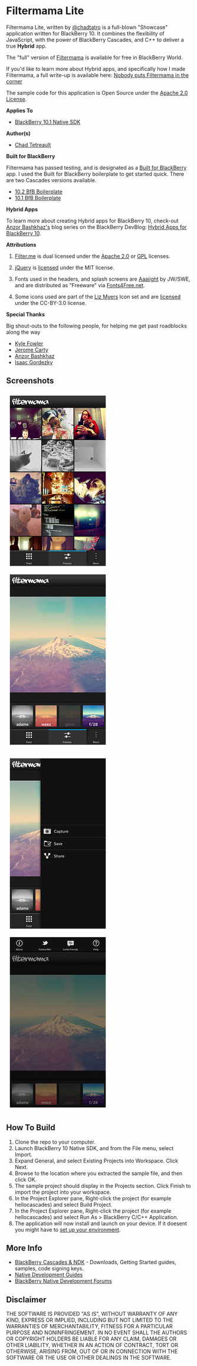 # Filtermama Lite

Filtermama Lite, written by [@chadtatro](http://www.twitter.com/chadtatro) is a full-blown "Showcase" application written for BlackBerry 10. It combines the flexibility of JavaScript, with the power of BlackBerry Cascades, and C++ to deliver a true **Hybrid** app.

The "full" version of [Filtermama](http://appworld.blackberry.com/webstore/content/27283379) is available for free in BlackBerry World.

If you'd like to learn more about Hybrid apps, and specifically how I made Filtermama, a full write-up is available here: [Nobody puts Filtermama in the corner](http://palebanana.com/nobody-puts-filtermama-in-the-corner/)

The sample code for this application is Open Source under the [Apache 2.0 License](http://www.apache.org/licenses/LICENSE-2.0.html).

**Applies To**

* [BlackBerry 10.1 Native SDK](https://developer.blackberry.com/native/downloads/)

**Author(s)** 

* [Chad Tetreault](http://www.twitter.com/chadtatro)

**Built for BlackBerry**

Filtermama has passed testing, and is designated as a [Built for BlackBerry](http://developer.blackberry.com/builtforblackberry/) app. I used the Built for BlackBerry boilerplate to get started quick. There are two Cascades versions available.

* [10.2 BfB Boilerplate](https://github.com/blackberry/Cascades-Samples/tree/master/BfB-Boilerplate-10.2)
* [10.1 BfB Boilerplate](https://github.com/blackberry/Cascades-Samples/tree/master/BfB-Boilerplate-10.1)

**Hybrid Apps**

To learn more about creating Hybrid apps for BlackBerry 10, check-out [Anzor Bashkhaz's](https://twitter.com/anzor_b) blog series on the BlackBerry DevBlog: [Hybrid Apps for BlackBerry 10](http://devblog.blackberry.com/2014/01/hybrid-apps-for-blackberry-10-an-introduction/).

**Attributions**

1. [Filter.me](http://matthewruddy.com) is dual licensed under the [Apache 2.0](http://www.apache.org/licenses/LICENSE-2.0.html) or [GPL](http://www.opensource.org/licenses/gpl-license.php) licenses.

2. [jQuery](http://code.jquery.com/jquery-1.7.2.js) is [licensed](http://jquery.org/license/) under the MIT license.

3. Fonts used in the headers, and splash screens are [Aaaiight](http://www.fonts4free.net/aaaiight-font.html) by JW/SWE, and are distributed as "Freeware" via [Fonts4Free.net](http://www.fonts4free.net/aaaiight-font.html).

4. Some icons used are part of the [Liz Myers](http://www.myersdesign.com) Icon set and are [licensed](http://creativecommons.org/licenses/by/3.0/) under the CC-BY-3.0 license.

**Special Thanks**

Big shout-outs to the following people, for helping me get past roadblocks along the way

* [Kyle Fowler](http://www.twitter.com/kfow35)
* [Jerome Carty](http://www.twitter.com/jcarty)
* [Anzor Bashkhaz](http://www.twitter.com/anzor_b)
* [Isaac Gordezky](https://github.com/igordezky)

## Screenshots ##

![image](_screenshots/ss_feed.png)
![image](_screenshots/ss_process.png)

![image](_screenshots/ss_options.png)
![image](_screenshots/ss_appmenu.png)



## How To Build

1. Clone the repo to your computer.
2. Launch BlackBerry 10 Native SDK, and from the File menu, select Import.
3. Expand General, and select Existing Projects into Workspace. Click Next.
4. Browse to the location where you extracted the sample file, and then click OK.
5. The sample project should display in the Projects section. 
   Click Finish to import the project into your workspace.
6. In the Project Explorer pane, Right-click the project (for example hellocascades) 
   and select Build Project.
7. In the Project Explorer pane, Right-click the project (for example hellocascades) 
   and select Run As > BlackBerry C/C++ Application.
8. The application will now install and launch on your device. If it doesent you might
   have to [set up your environment](http://developer.blackberry.com/cascades/documentation/getting_started/setting_up.html).


## More Info

* [BlackBerry Cascades & NDK](https://developer.blackberry.com/native) - Downloads, Getting Started guides, samples, code signing keys.
* [Native Development Guides](https://developer.blackberry.com/native/documentation/cascades/)
* [BlackBerry Native Development Forums](https://developer.blackberry.com/native/documentation/cascades/)


## Disclaimer

THE SOFTWARE IS PROVIDED "AS IS", WITHOUT WARRANTY OF ANY KIND, EXPRESS OR IMPLIED, INCLUDING BUT NOT LIMITED TO THE WARRANTIES OF MERCHANTABILITY, FITNESS FOR A PARTICULAR PURPOSE AND NONINFRINGEMENT. IN NO EVENT SHALL THE AUTHORS OR COPYRIGHT HOLDERS BE LIABLE FOR ANY CLAIM, DAMAGES OR OTHER LIABILITY, WHETHER IN AN ACTION OF CONTRACT, TORT OR OTHERWISE, ARISING FROM, OUT OF OR IN CONNECTION WITH THE SOFTWARE OR THE USE OR OTHER DEALINGS IN THE SOFTWARE.


